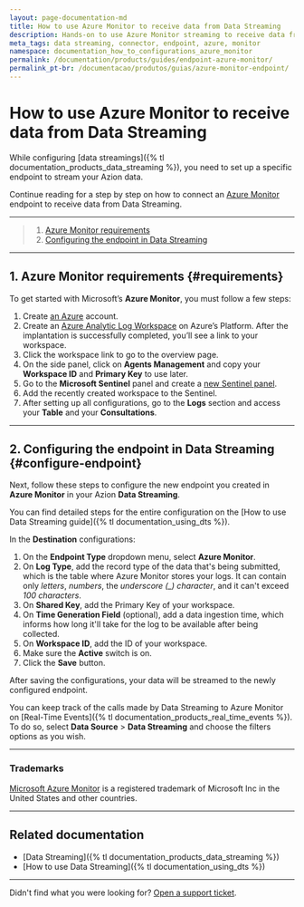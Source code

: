 ```yaml
---
layout: page-documentation-md
title: How to use Azure Monitor to receive data from Data Streaming
description: Hands-on to use Azure Monitor streaming to receive data from Azion Data Streaming.
meta_tags: data streaming, connector, endpoint, azure, monitor
namespace: documentation_how_to_configurations_azure_monitor
permalink: /documentation/products/guides/endpoint-azure-monitor/
permalink_pt-br: /documentacao/produtos/guias/azure-monitor-endpoint/
---
```


# How to use Azure Monitor to receive data from Data Streaming

While configuring [data streamings]({% tl documentation_products_data_streaming %}), you need to set up a specific endpoint to stream your Azion data.

Continue reading for a step by step on how to connect an [Azure Monitor](https://azure.microsoft.com/en-us/free/) endpoint to receive data from Data Streaming.

---

> 1. [Azure Monitor requirements](#requirements)
> 2. [Configuring the endpoint in Data Streaming](#configure-endpoint)

---

## 1. Azure Monitor requirements {#requirements}

To get started with Microsoft’s **Azure Monitor**, you must follow a few steps:

1. Create [an Azure](https://azure.microsoft.com/en-us/free/) account.
2. Create an [Azure Analytic Log Workspace](https://portal.azure.com/#view/HubsExtension/BrowseResource/resourceType/Microsoft.OperationalInsights%2Fworkspaces) on Azure’s Platform. After the implantation is successfully completed, you’ll see a link to your workspace.
3. Click the workspace link to go to the overview page.
4. On the side panel, click on **Agents Management** and copy your **Workspace ID** and **Primary Key** to use later.
5. Go to the **Microsoft Sentinel** panel and create a [new Sentinel panel](https://portal.azure.com/#view/HubsExtension/BrowseResource/resourceType/microsoft.securityinsightsarg%2Fsentinel).
6. Add the recently created workspace to the Sentinel.
7. After setting up all configurations, go to the **Logs** section and access your **Table** and your **Consultations**.

---

## 2. Configuring the endpoint in Data Streaming {#configure-endpoint}

Next, follow these steps to configure the new endpoint you created in **Azure Monitor** in your Azion **Data Streaming**.

You can find detailed steps for the entire configuration on the [How to use Data Streaming guide]({% tl documentation_using_dts %}).

In the **Destination** configurations:

1. On the **Endpoint Type** dropdown menu, select **Azure Monitor**.
2. On **Log Type**, add the record type of the data that's being submitted, which is the table where Azure Monitor stores your logs. It can contain only *letters*, *numbers*, the *underscore (_) character*, and it can't exceed *100 characters*.
3. On **Shared Key**, add the Primary Key of your workspace.
4. On **Time Generation Field** (optional), add a data ingestion time, which informs how long it'll take for the log to be available after being collected.
5. On **Workspace ID**, add the ID of your workspace.
6. Make sure the **Active** switch is on.
7. Click the **Save** button.

After saving the configurations, your data will be streamed to the newly configured endpoint.

You can keep track of the calls made by Data Streaming to Azure Monitor on [Real-Time Events]({% tl documentation_products_real_time_events %}). To do so, select **Data Source** > **Data Streaming** and choose the filters options as you wish.

---

### Trademarks

[Microsoft Azure Monitor](https://www.microsoft.com/en-us/legal/intellectualproperty/Trademarks/) is a registered trademark of Microsoft Inc in the United States and other countries.

---

## Related documentation

- [Data Streaming]({% tl documentation_products_data_streaming %})
- [How to use Data Streaming]({% tl documentation_using_dts %})

---

Didn't find what you were looking for? [Open a support ticket](https://tickets.azion.com/).
